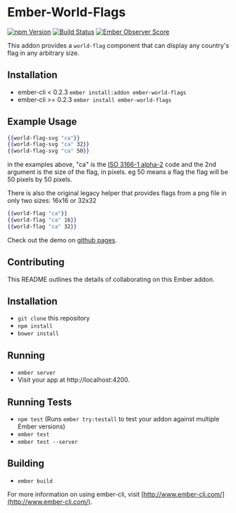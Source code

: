 # Ember-World-Flags
[![npm Version][npm-badge]][npm]
[![Build Status][travis-badge]][travis]
[![Ember Observer Score](http://emberobserver.com/badges/ember-world-flags.svg)](http://emberobserver.com/addons/ember-world-flags)


This addon provides a `world-flag` component that can display any country's flag in any arbitrary size.


## Installation

* ember-cli < 0.2.3 `ember install:addon ember-world-flags`
* ember-cli >= 0.2.3 `ember install ember-world-flags`

## Example Usage

```hbs
{{world-flag-svg "ca"}}
{{world-flag-svg "ca" 32}}
{{world-flag-svg "ca" 50}}
```

in the examples above, "ca" is the <a href="http://en.wikipedia.org/wiki/ISO_3166-1_alpha-2">ISO 3166-1 alpha-2</a> code and the 2nd argument is the size of the flag, in pixels. eg 50 means a flag the flag will be 50 pixels by 50 pixels.


There is also the original legacy helper that provides flags from a png file in only two sizes: 16x16 or 32x32

```hbs
{{world-flag "ca"}}
{{world-flag "ca" 16}}
{{world-flag "ca" 32}}
```

Check out the demo on [github pages](http://rounders.github.io/ember-world-flags/).

## Contributing

This README outlines the details of collaborating on this Ember addon.

## Installation

* `git clone` this repository
* `npm install`
* `bower install`

## Running

* `ember server`
* Visit your app at http://localhost:4200.

## Running Tests

* `npm test` (Runs `ember try:testall` to test your addon against multiple Ember versions)
* `ember test`
* `ember test --server`

## Building

* `ember build`

For more information on using ember-cli, visit [http://www.ember-cli.com/](http://www.ember-cli.com/).

[travis]: https://travis-ci.org/rounders/ember-world-flags
[travis-badge]: https://img.shields.io/travis/rounders/ember-world-flags.svg?branch=master&style=flat-square
[npm]: https://www.npmjs.org/package/ember-world-flags
[npm-badge]: https://img.shields.io/npm/v/ember-world-flags.svg?style=flat-square
